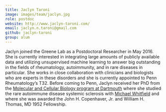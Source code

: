 ```yaml
---
title: Jaclyn Taroni
image: images/team/jaclyn.jpg
role: postdoc
website: http://www.jaclyn-taroni.com/
email: jaclyn.n.taroni@gmail.com
github: jaclyn-taroni
group: alum
---
```


Jaclyn joined the Greene Lab as a Postdoctoral Researcher in May 2016.
She is currently interested in integrating large amounts of publicly available data and utilizing unsupervised machine learning to answer big outstanding in the fields of rheumatology, autoimmunity, and in rare diseases in particular.
She works in close collaboration with clinicians and biologists who are experts in these disorders and she is currently appointed to Penn Rheumatology’s T32.
Before coming to Penn, Jaclyn received her PhD from the [Molecular and Cellular Biology program at Dartmouth](https://graduate.dartmouth.edu/mcb/) where she studied the rare autoimmune disease systemic sclerosis with [Michael Whitfield](http://geiselmed.dartmouth.edu/whitfield/) and where she was awarded the John H. Copenhaver, Jr. and William H. Thomas, MD 1952 Fellowship.

